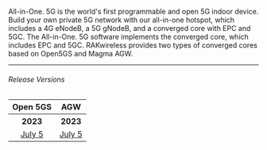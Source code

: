  <rk-head img="/assets/rakwireless/product-categories/all-in-one-5g.png"></rk-head>

All-in-One. 5G is the world's first programmable and open 5G indoor device. Build your own private 5G network with our all-in-one hotspot, which includes a 4G eNodeB, a 5G gNodeB, and a converged core with EPC and 5GC. The All-in-One. 5G software implements the converged core, which includes EPC and 5GC. RAKwireless provides two types of converged cores based on Open5GS and Magma AGW.

---

###### Release Versions

<table  style="width: 100%; text-align: center;">
  <colgroup span="2" style="text-align: center;"></colgroup>
  <tr>
    <th>Open 5GS</th>
    <th>AGW</th>
  </tr>
  <tr>
    <th>2023</th>
    <th>2023</th>
  </tr>
  <tr>
    <td><a href="/Release-Notes/5G/Open5GS/2023/July-5/">July 5</a></td>
    <td><a href="/Release-Notes/5G/Open5GS/2023/July-5/">July 5</a></td>
  </tr>
</table>










